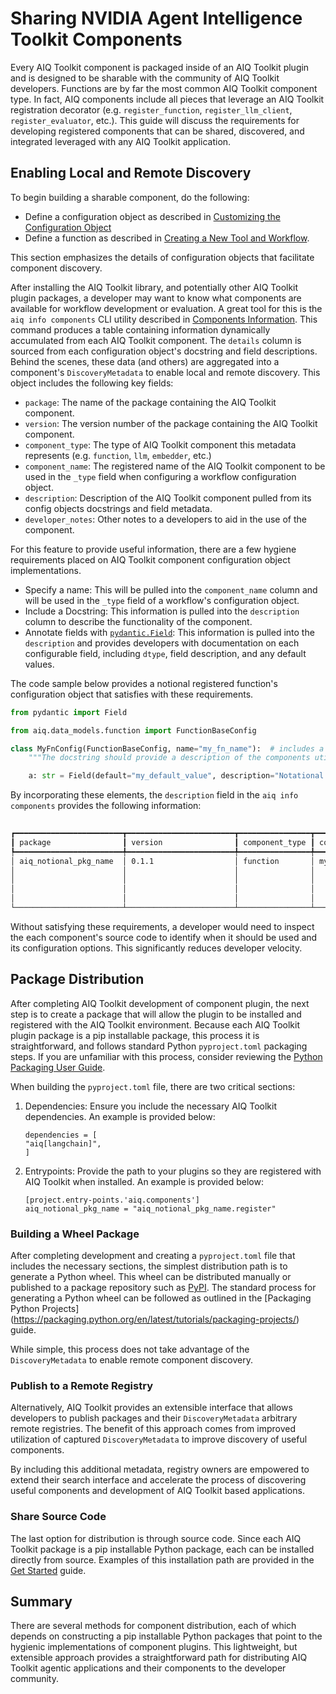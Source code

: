 <!--
SPDX-FileCopyrightText: Copyright (c) 2024-2025, NVIDIA CORPORATION & AFFILIATES. All rights reserved.
SPDX-License-Identifier: Apache-2.0

Licensed under the Apache License, Version 2.0 (the "License");
you may not use this file except in compliance with the License.
You may obtain a copy of the License at

http://www.apache.org/licenses/LICENSE-2.0

Unless required by applicable law or agreed to in writing, software
distributed under the License is distributed on an "AS IS" BASIS,
WITHOUT WARRANTIES OR CONDITIONS OF ANY KIND, either express or implied.
See the License for the specific language governing permissions and
limitations under the License.
-->

# Sharing NVIDIA Agent Intelligence Toolkit Components

Every AIQ Toolkit component is packaged inside of an AIQ Toolkit plugin and is designed to be sharable with the community of AIQ Toolkit  developers. Functions are by far the most common AIQ Toolkit component type. In fact, AIQ components include all pieces that leverage an AIQ Toolkit registration decorator (e.g. `register_function`, `register_llm_client`, `register_evaluator`, etc.). This guide will discuss the requirements for developing registered components that can be shared, discovered, and integrated leveraged with any AIQ Toolkit application.

## Enabling Local and Remote Discovery
To begin building a sharable component, do the following:
* Define a configuration object as described in [Customizing the Configuration Object](../workflows/workflow-configuration.md)
* Define a function as described in [Creating a New Tool and Workflow](../tutorials/create-a-new-workflow.md).

This section emphasizes the details of configuration objects that facilitate component discovery.

After installing the AIQ Toolkit library, and potentially other AIQ Toolkit plugin packages, a developer may want to know what
components are available for workflow development or evaluation. A great tool for this is the `aiq info components` CLI
utility described in [Components Information](../reference/cli.md#components-information). This command produces a
table containing information dynamically accumulated from each AIQ Toolkit component. The `details` column is sourced from
each configuration object's docstring and field descriptions. Behind the scenes, these data (and others) are aggregated
into a component's `DiscoveryMetadata` to enable local and remote discovery. This object includes the following key
fields:

- `package`: The name of the package containing the AIQ Toolkit component.
- `version`: The version number of the package containing the AIQ Toolkit component.
- `component_type`: The type of AIQ Toolkit component this metadata represents (e.g. `function`, `llm`, `embedder`, etc.)
- `component_name`: The registered name of the AIQ Toolkit component to be used in the `_type` field when configuring a
workflow configuration object.
- `description`: Description of the AIQ Toolkit component pulled from its config objects docstrings and field metadata.
- `developer_notes`: Other notes to a developers to aid in the use of the component.

For this feature to provide useful information, there are a few hygiene requirements placed on AIQ Toolkit component configuration object implementations.

* Specify a name: This will be pulled into the `component_name` column and will be used in the `_type` field of a
workflow's configuration object.
* Include a Docstring: This information is pulled into the `description` column to describe the functionality of the
component.
* Annotate fields with [`pydantic.Field`](https://docs.pydantic.dev/2.9/api/fields/#pydantic.fields.Field): This
information is pulled into the `description` and provides developers with documentation on each configurable field,
including `dtype`, field description, and any default values.

The code sample below provides a notional registered function's configuration object that satisfies with these
requirements.

```python
from pydantic import Field

from aiq.data_models.function import FunctionBaseConfig

class MyFnConfig(FunctionBaseConfig, name="my_fn_name"):  # includes a name
    """The docstring should provide a description of the components utility."""  # includes a docstring

    a: str = Field(default="my_default_value", description="Notational description of what this field represents")  # includes a field description
```

By incorporating these elements, the `description` field in the `aiq info components` provides the following
information:

```bash
                                                                                        AIQ Toolkit Search Results
┏━━━━━━━━━━━━━━━━━━━━━━━━┳━━━━━━━━━━━━━━━━━━━━━━━━┳━━━━━━━━━━━━━━━━┳━━━━━━━━━━━━━━━━━━━━━━━━━┳━━━━━━━━━━━━━━━━━━━━━━━━━━━━━━━━━━━━━━━━━━━━━━━━━━━━━━━━━━━━━━━━━━━━━━━━━━━━━━━━━━━━━━━━━━━━━━━━━━━━┓
┃ package                ┃ version                ┃ component_type ┃ component_name          ┃ description                                                                                        ┃
┡━━━━━━━━━━━━━━━━━━━━━━━━╇━━━━━━━━━━━━━━━━━━━━━━━━╇━━━━━━━━━━━━━━━━╇━━━━━━━━━━━━━━━━━━━━━━━━━╇━━━━━━━━━━━━━━━━━━━━━━━━━━━━━━━━━━━━━━━━━━━━━━━━━━━━━━━━━━━━━━━━━━━━━━━━━━━━━━━━━━━━━━━━━━━━━━━━━━━━┩
│ aiq_notional_pkg_name  │ 0.1.1                  │ function       │ my_fn_name              │ The docstring should provide a description of the components utility.                              │
│                        │                        │                │                         │                                                                                                    │
│                        │                        │                │                         │   Args:                                                                                            │
│                        │                        │                │                         │     _type (str): The type of the object.                                                           │
│                        │                        │                │                         │     a (str): Notational description of what this field represents. Defaults to "my_default_value". │
└────────────────────────┴────────────────────────┴────────────────┴─────────────────────────┴────────────────────────────────────────────────────────────────────────────────────────────────────┘
```

Without satisfying these requirements, a developer would need to inspect the each component's source code to identify
when it should be used and its configuration options. This significantly reduces developer velocity.

## Package Distribution

After completing AIQ Toolkit development of component plugin, the next step is to create a package that will allow the
plugin to be installed and registered with the AIQ Toolkit environment. Because each AIQ Toolkit plugin package is a pip
installable package, this process it is straightforward, and follows standard Python `pyproject.toml` packaging steps.
If you are unfamiliar with this process, consider reviewing the [Python Packaging User Guide](https://packaging.python.org/en/latest/guides/writing-pyproject-toml/).

When building the `pyproject.toml` file, there are two critical sections:

1. Dependencies: Ensure you include the necessary AIQ Toolkit dependencies. An example is provided below:

    ```
    dependencies = [
    "aiq[langchain]",
    ]
    ```
2. Entrypoints: Provide the path to your plugins so they are registered with AIQ Toolkit when installed.
An example is provided below:
    ```
    [project.entry-points.'aiq.components']
    aiq_notional_pkg_name = "aiq_notional_pkg_name.register"
    ```

### Building a Wheel Package

After completing development and creating a `pyproject.toml` file that includes the necessary sections, the simplest
distribution path is to generate a Python wheel. This wheel can be distributed manually or published to a package repository such as [PyPI](https://pypi.org/).
The standard process for generating a Python wheel can be followed as outlined in the
[Packaging Python Projects] (https://packaging.python.org/en/latest/tutorials/packaging-projects/) guide.

While simple, this process does not take advantage of the `DiscoveryMetadata` to enable remote component discovery.

### Publish to a Remote Registry

Alternatively, AIQ Toolkit provides an extensible interface that allows developers to publish packages and their
`DiscoveryMetadata`  arbitrary remote registries. The benefit of this approach comes from improved utilization of
captured `DiscoveryMetadata` to improve discovery of useful components.

By including this additional metadata, registry owners are empowered to extend their search interface and accelerate the
process of discovering useful components and development of AIQ Toolkit based applications.

### Share Source Code

The last option for distribution is through source code. Since each AIQ Toolkit package is a pip installable Python package,
each can be installed directly from source. Examples of this installation path are provided in the
[Get Started](../quick-start/installing.md) guide.

## Summary

There are several methods for component distribution, each of which depends on constructing a pip installable Python
packages that point to the hygienic implementations of component plugins. This lightweight, but extensible approach
provides a straightforward path for distributing AIQ Toolkit agentic applications and their components to the developer
community.
